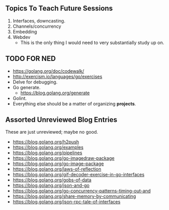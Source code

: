 ## Topics To Teach Future Sessions

1. Interfaces, downcasting.
2. Channels/concurrency
3. Embedding
4. Webdev
    * This is the only thing I would need to very substantially study
      up on.

## TODO FOR NED

* https://golang.org/doc/codewalk/
* http://exercism.io/languages/go/exercises
* Delve for debugging.
* Go generate.
    * https://blog.golang.org/generate
* Golint.
* Everything else should be a matter of organizing **projects**.


## Assorted Unreviewed Blog Entries

These are just unreviewed; maybe no good.

* https://blog.golang.org/h2push
* https://blog.golang.org/examples
* https://blog.golang.org/pipelines
* https://blog.golang.org/go-imagedraw-package
* https://blog.golang.org/go-image-package
* https://blog.golang.org/laws-of-reflection
* https://blog.golang.org/gif-decoder-exercise-in-go-interfaces
* https://blog.golang.org/gobs-of-data
* https://blog.golang.org/json-and-go
* https://blog.golang.org/go-concurrency-patterns-timing-out-and
* https://blog.golang.org/share-memory-by-communicating
* https://blog.golang.org/json-rpc-tale-of-interfaces
